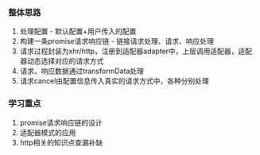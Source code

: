 ### 整体思路
1. 处理配置 - 默认配置+用户传入的配置
2. 构建一条promise请求响应链 - 链接请求处理、请求、响应处理
3. 请求过程封装为xhr/http，注册到适配器adapter中，上层调用适配器，适配器动态选择对应的请求方式
4. 请求、响应数据通过transformData处理
5. 请求cancel由配置信息传入真实的请求方式中，各种分别处理

### 学习重点
1. promise请求响应链的设计
2. 适配器模式的应用
3. http相关的知识点查漏补缺
